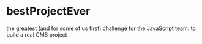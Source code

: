 # bestProjectEver
the greatest (and for some of us first) challenge for the JavaScript team. to build a real CMS project
